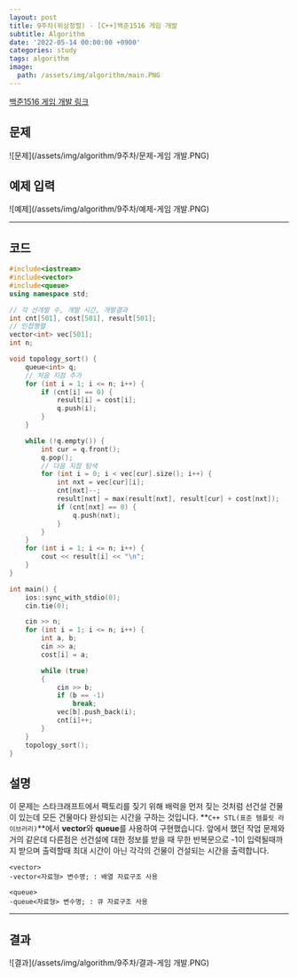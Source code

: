 ```yaml
---
layout: post
title: 9주차(위상정렬) - [C++]백준1516 게임 개발
subtitle: Algorithm
date: '2022-05-14 00:00:00 +0900'
categories: study
tags: algorithm
image:
  path: /assets/img/algorithm/main.PNG
---
```


[백준1516 게임 개발 링크](https://www.acmicpc.net/problem/1516)

<!--more-->

## 문제
![문제](/assets/img/algorithm/9주차/문제-게임 개발.PNG)

## 예제 입력
![예제](/assets/img/algorithm/9주차/예제-게임 개발.PNG)

---

## 코드
```cpp
#include<iostream>
#include<vector>
#include<queue>
using namespace std;

// 각 선개발 수, 개발 시간, 개발결과
int cnt[501], cost[501], result[501];
// 인접행렬
vector<int> vec[501];
int n;

void topology_sort() {
    queue<int> q;
    // 처음 지점 추가
    for (int i = 1; i <= n; i++) {
        if (cnt[i] == 0) {
            result[i] = cost[i];
            q.push(i);
        }
    }

    while (!q.empty()) {
        int cur = q.front();
        q.pop();
        // 다음 지점 탐색
        for (int i = 0; i < vec[cur].size(); i++) {
            int nxt = vec[cur][i];
            cnt[nxt]--;
            result[nxt] = max(result[nxt], result[cur] + cost[nxt]);
            if (cnt[nxt] == 0) {
                q.push(nxt);
            }
        }
    }
    for (int i = 1; i <= n; i++) {
        cout << result[i] << "\n";
    }
}

int main() {
    ios::sync_with_stdio(0);
    cin.tie(0);

    cin >> n;
    for (int i = 1; i <= n; i++) {
        int a, b;
        cin >> a;
        cost[i] = a;

        while (true)
        {
            cin >> b;
            if (b == -1)
                break;
            vec[b].push_back(i);
            cnt[i]++;
        }
    }
    topology_sort();
}
```
## 설명
 이 문제는 스타크래프트에서 팩토리를 짖기 위해 배럭을 먼저 짖는 것처럼 선건설 건물이 있는데 모든 건물마다 완성되는 시간을 구하는 것입니다.
 **`C++ STL(표준 템플릿 라이브러리)`**에서 **vector**와 **queue**를 사용하여 구현했습니다.
 앞에서 했던 작업 문제와 거의 같은데 다른점은 선건설에 대한 정보를 받을 때 무한 반복문으로 -1이 입력될때까지 받으며 출력할때 최대 시간이 아닌 각각의 건물이 건설되는 시간을 출력합니다.
```
<vector>
-vector<자료형> 변수명; : 배열 자료구조 사용

<queue>
-queue<자료형> 변수명; : 큐 자료구조 사용
```
---

## 결과
![결과](/assets/img/algorithm/9주차/결과-게임 개발.PNG)